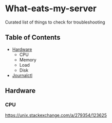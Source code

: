 # What-eats-my-server
Curated list of things to check for troubleshooting 

## Table of Contents

- [Hardware]()
    * CPU
    * Memory
    * Load
    * Disk
- [Journalctl]()

## Hardware

### CPU
https://unix.stackexchange.com/a/279354/123625
